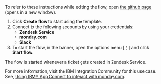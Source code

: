 To refer to these instructions while editing the flow, open [the github page](https://github.com/ot4i/app-connect-templates/tree/master/resources/markdown/Create%20an%20item%20on%20the%20monday.com%20board%20for%20tickets%20created%20in%20Zendesk%20Service_instructions.md) (opens in a new window).

1. Click **Create flow** to start using the template.
2. Connect to the following accounts by using your credentials:
   - **Zendesk Service** 
   - **monday.com**
   - **Slack**
3. To start the flow, in the banner, open the options menu [⋮] and click **Start flow**.

The flow is started whenever a ticket gets created in Zendesk Service.

For more information, visit the IBM Integration Community for this use case. See, [Using IBM® App Connect to interact with monday.com](https://community.ibm.com/community/user/integration/blogs/shamini-arumugam1/2022/09/01/using-ibm-app-connect-to-interact-with-mondaycom).


